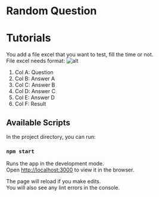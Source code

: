 
# Random Question
# Tutorials
You add a file excel that you want to test, fill the time or not.<br />
File excel needs format: 
![alt](https://res.cloudinary.com/dfbongzx0/image/upload/v1593147208/test_gypzw5.png)
1. Col A: Question
2. Col B: Answer A
3. Col C: Answer B
4. Col D: Answer C
5. Col E: Answer D
6. Col F: Result

## Available Scripts

In the project directory, you can run:

### `npm start`

Runs the app in the development mode.<br />
Open [http://localhost:3000](http://localhost:3000) to view it in the browser.

The page will reload if you make edits.<br />
You will also see any lint errors in the console.

